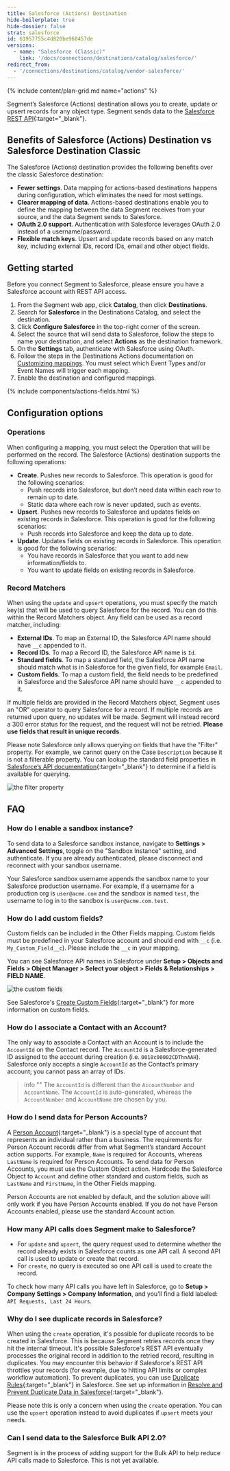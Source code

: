 ```yaml
---
title: Salesforce (Actions) Destination
hide-boilerplate: true
hide-dossier: false
strat: salesforce
id: 61957755c4d820be968457de
versions:
  - name: "Salesforce (Classic)"
    link: '/docs/connections/destinations/catalog/salesforce/'
redirect_from:
  - '/connections/destinations/catalog/vendor-salesforce/'
---
```


{% include content/plan-grid.md name="actions" %}

Segment’s Salesforce (Actions) destination allows you to create, update or upsert records for any object type. Segment sends data to the [Salesforce REST API](https://developer.salesforce.com/docs/atlas.en-us.api_rest.meta/api_rest/intro_rest.htm){:target="_blank"}. 

## Benefits of Salesforce (Actions) Destination vs Salesforce Destination Classic

The Salesforce (Actions) destination provides the following benefits over the classic Salesforce destination:
- **Fewer settings**. Data mapping for actions-based destinations happens during configuration, which eliminates the need for most settings.
- **Clearer mapping of data**. Actions-based destinations enable you to define the mapping between the data Segment receives from your source, and the data Segment sends to Salesforce.
- **OAuth 2.0 support**. Authentication with Salesforce leverages OAuth 2.0 instead of a username/password.
- **Flexible match keys**. Upsert and update records based on any match key, including external IDs, record IDs, email and other object fields.

## Getting started

Before you connect Segment to Salesforce, please ensure you have a Salesforce account with REST API access.

1. From the Segment web app, click **Catalog**, then click **Destinations**.
2. Search for **Salesforce** in the Destinations Catalog, and select the destination.
3. Click **Configure Salesforce** in the top-right corner of the screen.
4. Select the source that will send data to Salesforce, follow the steps to name your destination, and select **Actions** as the destination framework.
5. On the **Settings** tab, authenticate with Salesforce using OAuth.
6. Follow the steps in the Destinations Actions documentation on [Customizing mappings](/docs/connections/destinations/actions/#customizing-mappings). You must select which Event Types and/or Event Names will trigger each mapping.
7. Enable the destination and configured mappings.

{% include components/actions-fields.html %}

## Configuration options

### Operations
When configuring a mapping, you must select the Operation that will be performed on the record. The Salesforce (Actions) destination supports the following operations:
- **Create**. Pushes new records to Salesforce. This operation is good for the following scenarios:
  - Push records into Salesforce, but don’t need data within each row to remain up to date.
  - Static data where each row is never updated, such as events.
- **Upsert**. Pushes new records to Salesforce and updates fields on existing records in Salesforce. This operation is good for the following scenarios:
  - Push records into Salesforce and keep the data up to date.
- **Update**. Updates fields on existing records in Salesforce. This operation is good for the following scenarios:
  - You have records in Salesforce that you want to add new information/fields to.
  - You want to update fields on existing records in Salesforce.

### Record Matchers
When using the `update` and `upsert` operations, you must specify the match key(s) that will be used to query Salesforce for the record. You can do this within the Record Matchers object. Any field can be used as a record matcher, including:
- **External IDs**. To map an External ID, the Salesforce API name should have `__c` appended to it.
- **Record IDs**. To map a Record ID, the Salesforce API name is `Id`.
- **Standard fields**. To map a standard field, the Salesforce API name should match what is in Salesforce for the given field, for example `Email`.
- **Custom fields**. To map a custom field, the field needs to be predefined in Salesforce and the Salesforce API name should have `__c` appended to it. 

If multiple fields are provided in the Record Matchers object, Segment uses an "OR" operator to query Salesforce for a record. If multiple records are returned upon query, no updates will be made. Segment will instead record a 300 error status for the request, and the request will not be retried. **Please use fields that result in unique records**.

Please note Salesforce only allows querying on fields that have the "Filter" property. For example, we cannot query on the Case `Description` because it is not a filterable property. You can lookup the standard field properties in [Salesforce’s API documentation](https://developer.salesforce.com/docs/atlas.en-us.api_rest.meta/api_rest/intro_rest.htm){:target="_blank"} to determine if a field is available for querying.

![the filter property](images/image1.png)

## FAQ

### How do I enable a sandbox instance?
To send data to a Salesforce sandbox instance, navigate to **Settings > Advanced Settings**, toggle on the "Sandbox Instance" setting, and authenticate. If you are already authenticated, please disconnect and reconnect with your sandbox username. 

Your Salesforce sandbox username appends the sandbox name to your Salesforce production username. For example, if a username for a production org is `user@acme.com` and the sandbox is named `test`, the username to log in to the sandbox is `user@acme.com.test`.

### How do I add custom fields?
Custom fields can be included in the Other Fields mapping. Custom fields must be predefined in your Salesforce account and should end with `__c` (i.e. `My_Custom_Field__c`). Please include the `__c` in your mapping.

You can see Salesforce API names in Salesforce under **Setup > Objects and Fields > Object Manager > Select your object > Fields & Relationships > FIELD NAME**.

![the custom fields](images/image2.png)

See Salesforce's [Create Custom Fields](https://help.salesforce.com/s/articleView?language=en_US&type=5&id=sf.adding_fields.htm){:target="_blank"} for more information on custom fields.

### How do I associate a Contact with an Account?
The only way to associate a Contact with an Account is to include the `AccountId` on the Contact record. The `AccountId` is a Salesforce-generated ID assigned to the account during creation (i.e. `0018c00002CDThnAAH`). Salesforce only accepts a single `AccountId` as the Contact’s primary account; you cannot pass an array of IDs.

> info ""
> The `AccountId` is different than the `AccountNumber` and `AccountName`. The `AccountId` is auto-generated, whereas the `AccountNumber` and `AccountName` are chosen by you.

### How do I send data for Person Accounts?
A [Person Account](https://developer.salesforce.com/docs/atlas.en-us.api.meta/api/sforce_api_guidelines_personaccounts.htm){:target="_blank"} is a special type of account that represents an individual rather than a business. The requirements for Person Account records differ from what Segment’s standard Account action supports. For example, `Name` is required for Accounts, whereas `LastName` is required for Person Accounts. To send data for Person Accounts, you must use the Custom Object action. Hardcode the Salesforce Object to `Account` and define other standard and custom fields, such as `LastName` and `FirstName`, in the Other Fields mapping.

Person Accounts are not enabled by default, and the solution above will only work if you have Person Accounts enabled. If you do not have Person Accounts enabled, please use the standard Account action.

### How many API calls does Segment make to Salesforce?
- For `update` and `upsert`, the query request used to determine whether the record already exists in Salesforce counts as one API call. A second API call is used to update or create that record.
- For `create`, no query is executed so one API call is used to create the record.

To check how many API calls you have left in Salesforce, go to **Setup > Company Settings > Company Information**, and you’ll find a field labeled: `API Requests, Last 24 Hours`.

### Why do I see duplicate records in Salesforce?
When using the `create` operation, it's possible for duplicate records to be created in Salesforce. This is because Segment retries records once they hit the internal timeout. It's possible Salesforce's REST API eventually processes the original record in addition to the retried record, resulting in duplicates. You may encounter this behavior if Salesforce's REST API throttles your records (for example, due to hitting API limits or complex workflow automation). To prevent duplicates, you can use [Duplicate Rules](https://help.salesforce.com/s/articleView?id=duplicate_rules_map_of_reference.htm&language=en_US){:target="_blank"} in Salesforce. See set up information in [Resolve and Prevent Duplicate Data in Salesforce](https://trailhead.salesforce.com/content/learn/modules/sales_admin_duplicate_management/sales_admin_duplicate_management_unit_2){:target="_blank"}.

Please note this is only a concern when using the `create` operation. You can use the `upsert` operation instead to avoid duplicates if `upsert` meets your needs.

### Can I send data to the Salesforce Bulk API 2.0?
Segment is in the process of adding support for the Bulk API to help reduce API calls made to Salesforce. This is not yet available.
